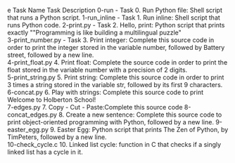 e	Task Name	Task Description
0-run	- Task 0. Run Python file: Shell script that runs a Python script.
1-run_inline   - Task 1. Run inline: Shell script that runs Python code.
2-print.py     - Task 2. Hello, print: Python script that prints exactly ""Programming is like building a multilingual puzzle"	
3-print_number.py     - Task 3. Print integer: Complete this source code in order to print the integer stored in the variable number, followed by Battery street, followed by a new line.	
4-print_float.py      4. Print float: Complete the source code in order to print the float stored in the variable number with a precision of 2 digits.	  
5-print_string.py     5. Print string: Complete this source code in order to print 3 times a string stored in the variable str, followed by its first 9 characters.	
6-concat.py	      6. Play with strings: Complete this source code to print Welcome to Holberton School!   
7-edges.py	      7. Copy - Cut - Paste:Complete this source code 
8-concat_edges.py     8. Create a new sentence: Complete this source code to print object-oriented programming with Python, followed by a new line.	
9-easter_egg.py	      9. Easter Egg: Python script that prints The Zen of Python, by TimPeters, followed by a new line.	    
10-check_cycle.c      10. Linked list cycle: function in C that checks if a singly linked list has a cycle in it.